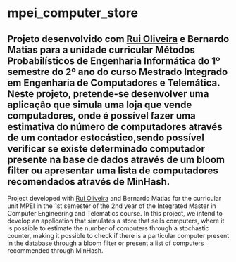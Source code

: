 # mpei_computer_store
Projeto desenvolvido com [Rui Oliveira](https://github.com/ruimigueloliveira) e Bernardo Matias para a unidade curricular Métodos Probabilísticos de Engenharia Informática do 1º semestre do 2º ano do curso Mestrado Integrado em Engenharia de Computadores e Telemática.
Neste projeto, pretende-se desenvolver uma aplicação que simula uma loja que vende computadores, onde é possível fazer uma estimativa do número de computadores através de um contador estocástico,sendo possível verificar se existe determinado computador presente na base de dados através de um bloom filter ou apresentar uma lista de computadores recomendados através de MinHash.
-------------------------------------------------------------------------------------------------------------------------------------------
Project developed with [Rui Oliveira](https://github.com/ruimigueloliveira) and Bernardo Matias for the curricular unit MPEI in the 1st semester of the 2nd year of the Integrated Master in Computer Engineering and Telematics course.
In this project, we intend to develop an application that simulates a store that sells computers, where it is possible to estimate the number of computers through a stochastic counter, making it possible to check if there is a particular computer present in the database through a bloom filter or present a list of computers recommended through MinHash.